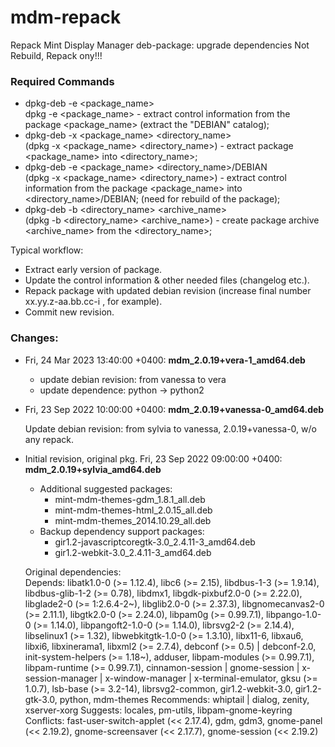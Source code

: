 # mdm-repack
Repack Mint Display Manager deb-package: upgrade dependencies 
Not Rebuild, Repack ony!!!

### Required Commands
- dpkg-deb -e &lt;package_name&gt;  
  dpkg -e &lt;package_name&gt; - extract control information from the package &lt;package_name&gt; (extract the "DEBIAN" catalog);
- dpkg-deb -x &lt;package_name&gt; &lt;directory_name&gt;  
  (dpkg -x &lt;package_name&gt; &lt;directory_name&gt;) - extract package &lt;package_name&gt; into &lt;directory_name&gt;;
- dpkg-deb -e &lt;package_name&gt; &lt;directory_name&gt;/DEBIAN  
  (dpkg -x &lt;package_name&gt; &lt;directory_name&gt;) - extract control information from the package &lt;package_name&gt; into &lt;directory_name&gt;/DEBIAN; (need for rebuild of the package);
- dpkg-deb -b &lt;directory_name&gt; &lt;archive_name&gt;  
  (dpkg -b &lt;directory_name&gt; &lt;archive_name&gt;) - create package archive &lt;archive_name&gt; from the &lt;directory_name&gt;;

Typical workflow:

- Extract early version of package.
- Update the control information & other needed files (changelog etc.).
- Repack package with updated debian revision (increase final number xx.yy.z-aa.bb.cc-i , for example).
- Commit new revision.


### Changes:

- Fri, 24 Mar 2023 13:40:00 +0400: **mdm_2.0.19+vera-1_amd64.deb**

  * update debian revision: from vanessa to vera
  * update dependence: python -> python2


- Fri, 23 Sep 2022 10:00:00 +0400: **mdm_2.0.19+vanessa-0_amd64.deb**  

    Update debian revision: from sylvia to vanessa, 2.0.19+vanessa-0, w/o any repack.  


- Initial revision, original pkg. Fri, 23 Sep 2022 09:00:00 +0400: **mdm_2.0.19+sylvia_amd64.deb**
    + Additional suggested packages: 
        + mint-mdm-themes-gdm_1.8.1_all.deb 
        + mint-mdm-themes-html_2.0.15_all.deb 
        + mint-mdm-themes_2014.10.29_all.deb 
    + Backup dependency support packages:  
        + gir1.2-javascriptcoregtk-3.0_2.4.11-3_amd64.deb 
        + gir1.2-webkit-3.0_2.4.11-3_amd64.deb  

     Original dependencies:  
Depends: libatk1.0-0 (>= 1.12.4), libc6 (>= 2.15), libdbus-1-3 (>= 1.9.14), libdbus-glib-1-2 (>= 0.78), libdmx1, libgdk-pixbuf2.0-0 (>= 2.22.0), libglade2-0 (>= 1:2.6.4-2~), libglib2.0-0 (>= 2.37.3), libgnomecanvas2-0 (>= 2.11.1), libgtk2.0-0 (>= 2.24.0), libpam0g (>= 0.99.7.1), libpango-1.0-0 (>= 1.14.0), libpangoft2-1.0-0 (>= 1.14.0), librsvg2-2 (>= 2.14.4), libselinux1 (>= 1.32), libwebkitgtk-1.0-0 (>= 1.3.10), libx11-6, libxau6, libxi6, libxinerama1, libxml2 (>= 2.7.4), debconf (>= 0.5) | debconf-2.0, init-system-helpers (>= 1.18~), adduser, libpam-modules (>= 0.99.7.1), libpam-runtime (>= 0.99.7.1), cinnamon-session | gnome-session | x-session-manager | x-window-manager | x-terminal-emulator, gksu (>= 1.0.7), lsb-base (>= 3.2-14), librsvg2-common, gir1.2-webkit-3.0, gir1.2-gtk-3.0, python, mdm-themes
Recommends: whiptail | dialog, zenity, xserver-xorg
Suggests: locales, pm-utils, libpam-gnome-keyring
Conflicts: fast-user-switch-applet (<< 2.17.4), gdm, gdm3, gnome-panel (<< 2.19.2), gnome-screensaver (<< 2.17.7), gnome-session (<< 2.19.2)
